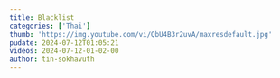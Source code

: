 ```yaml
---
title: Blacklist
categories: ['Thai']
thumb: 'https://img.youtube.com/vi/QbU4B3r2uvA/maxresdefault.jpg'
pudate: 2024-07-12T01:05:21
videos: 2024-07-12-01-02-00
author: tin-sokhavuth
---
```

